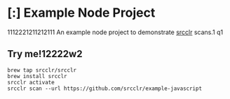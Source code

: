 # [:] Example Node Project
1112221211212111
An example node project to demonstrate [srcclr](https://www.srcclr.com) scans.1
q1
## Try me!12222w2

```
brew tap srcclr/srcclr
brew install srcclr
srcclr activate
srcclr scan --url https://github.com/srcclr/example-javascript
```
